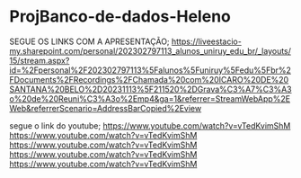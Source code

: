 # ProjBanco-de-dados-Heleno
SEGUE OS LINKS COM A APRESENTAÇÃO;
https://liveestacio-my.sharepoint.com/personal/202302797113_alunos_uniruy_edu_br/_layouts/15/stream.aspx?id=%2Fpersonal%2F202302797113%5Falunos%5Funiruy%5Fedu%5Fbr%2FDocuments%2FRecordings%2FChamada%20com%20ICARO%20DE%20SANTANA%20BELO%2D20231113%5F211520%2DGrava%C3%A7%C3%A3o%20de%20Reuni%C3%A3o%2Emp4&ga=1&referrer=StreamWebApp%2EWeb&referrerScenario=AddressBarCopied%2Eview

segue o link do youtube;
https://www.youtube.com/watch?v=vTedKvimShM
https://www.youtube.com/watch?v=vTedKvimShM
https://www.youtube.com/watch?v=vTedKvimShM
https://www.youtube.com/watch?v=vTedKvimShM
https://www.youtube.com/watch?v=vTedKvimShM
